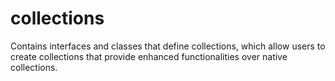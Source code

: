# collections
Contains interfaces and classes that define collections, which allow users to create collections that provide enhanced functionalities over native collections.
